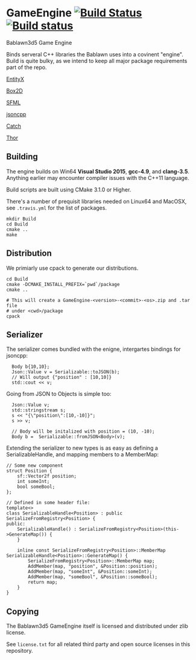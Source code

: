 # GameEngine [![Build Status](https://travis-ci.org/Bablawn3d5/GameEngine.svg?branch=master)](https://travis-ci.org/Bablawn3d5/GameEngine) [![Build status](https://ci.appveyor.com/api/projects/status/4kyg48lhpudisk6f/branch/master?svg=true)](https://ci.appveyor.com/project/PHEN-/gameengine/branch/master)
Bablawn3d5 Game Engine

Binds serveral C++ libraries the Bablawn uses into a covinent "engine". Build is quite bulky, as we intend to keep all major package requirements part of the repo.

[EntityX](https://github.com/alecthomas/entityx)

[Box2D](https://github.com/erincatto/Box2D)

[SFML](https://github.com/SFML/SFML)

[jsoncpp](https://github.com/open-source-parsers/jsoncpp.git)

[Catch](https://github.com/philsquared/Catch)

[Thor](https://github.com/Bromeon/Thor)

## Building

The engine builds on Win64 **Visual Studio 2015**, **gcc-4.9**, and **clang-3.5**. Anything earlier may encounter compiler issues with the C++11 language.

Build scripts are built using CMake 3.1.0 or Higher.

There's a number of prequisit libraries needed on Linux64 and MacOSX, see `.travis.yml` for the list of packages.

```
mkdir Build
cd Build
cmake ..
make
```

## Distribution

We primiarly use cpack to generate our distributions.

```
cd Build
cmake -DCMAKE_INSTALL_PREFIX=`pwd`/package
cmake ..

# This will create a GameEngine-<version>-<commit>-<os>.zip and .tar file
# under <cwd>/package
cpack
```

##  Serializer

The serializer comes bundled with the enigne, intergartes bindings for jsoncpp:


```
  Body b{10,10};
  Json::Value v = Serializable::toJSON(b);
  // Will output {"position" : [10,10]}
  std::cout << v;
```

Going from JSON to Objects is simple too:

```
  Json::Value v;
  std::stringstream s;
  s << "{\"position\":[10,-10]}";
  s >> v;

  // Body will be initalized with position = (10, -10);
  Body b =  Serializable::fromJSON<Body>(v);
```

Extending the serializer to new types is as easy as defining a SerializableHandle, and mapping members to a MemberMap:

```
// Some new component
struct Position {
    sf::Vector2f position;
    int someInt;
    bool someBool;
};

// Defined in some header file:
template<>
class SerializableHandle<Position> : public SerializeFromRegistry<Position> {
public:
    SerializableHandle() : SerializeFromRegistry<Position>(this->GenerateMap()) {
    }

    inline const SerializeFromRegistry<Position>::MemberMap SerializableHandle<Position>::GenerateMap() {
        SerializeFromRegistry<Position>::MemberMap map;
        AddMember(map, "position", &Position::position);
        AddMember(map, "someInt", &Position::someInt);
        AddMember(map, "someBool", &Position::someBool);
        return map;
    }
}

```

## Copying

The Bablawn3d5 GameEngine itself is licensed and distributed under zlib license.

See `license.txt` for all related third party and open source licenses in this repository.
